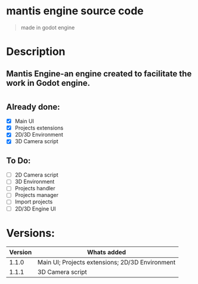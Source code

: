 # mantis engine source code
> made in godot engine

# Description
## Mantis Engine-an engine created to facilitate the work in Godot engine.
#
#
#
#

## Already done:
- [x] Main UI
- [x] Projects extensions
- [X] 2D/3D Environment
- [X] 3D Camera script
## To Do:
- [ ] 2D Camera script
- [ ] 3D Environment
- [ ] Projects handler
- [ ] Projects manager
- [ ] Import projects
- [ ] 2D/3D Engine UI

# Versions:
Version | Whats added
------------ | -------------
1.1.0 | Main UI; Projects extensions; 2D/3D Environment
1.1.1 | 3D Camera script
